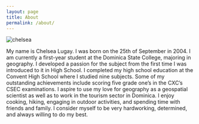 ```yaml
---
layout: page
title: About
permalink: /about/
---
```


![chelsea](https://i0.wp.com/createcaribbean.org/create/wp-content/uploads/2022/04/IMG_6072-scaled.jpg?resize=1153%2C1536&ssl=1)

My name is Chelsea Lugay. I was born on the 25th of September in 2004. I am currently a first-year student at the Dominica State College, majoring in geography. I developed a passion for the subject from the first time I was introduced to it in High School. I completed my high school education at the Convent High School where I studied nine subjects. Some of my outstanding achievements include scoring five grade one’s in the CXC’s CSEC examinations. I aspire to use my love for geography as a geospatial scientist as well as to work in the tourism sector in Dominica. I enjoy cooking, hiking, engaging in outdoor activities, and spending time with friends and family. I consider myself to be very hardworking, determined, and always willing to do my best.



